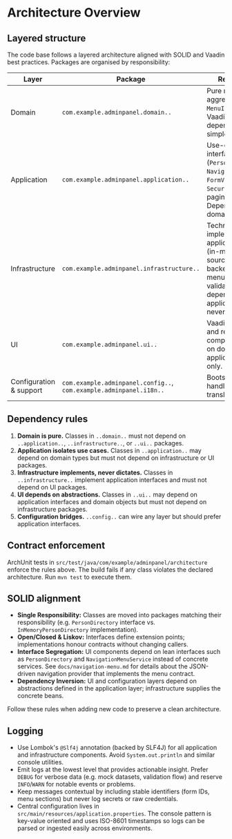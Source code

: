 # Architecture Overview

## Layered structure

The code base follows a layered architecture aligned with SOLID and Vaadin best
practices. Packages are organised by responsibility:

| Layer | Package | Responsibilities |
| --- | --- | --- |
| Domain | `com.example.adminpanel.domain..` | Pure models and aggregates (`Person`, `MenuItem`). Contains no Vaadin UI dependencies beyond simple value objects. |
| Application | `com.example.adminpanel.application..` | Use-case and service interfaces (`PersonDirectory`, `NavigationMenuService`, `FormValidationService`, `SecurityService`, pagination contracts). Depends only on the domain. |
| Infrastructure | `com.example.adminpanel.infrastructure..` | Technical implementations of application services (in-memory data sources, JSON-backed navigation menu service, form validation stub). May depend on domain and application layers but never on UI packages. |
| UI | `com.example.adminpanel.ui..` | Vaadin layouts, views and reusable components. Depends on domain types and application interfaces only. |
| Configuration & support | `com.example.adminpanel.config..`, `com.example.adminpanel.i18n..` | Bootstrapping, locale handling and translation provider. |

## Dependency rules

1. **Domain is pure.** Classes in `..domain..` must not depend on `..application..`,
   `..infrastructure..`, or `..ui..` packages.
2. **Application isolates use cases.** Classes in `..application..` may depend on
   domain types but must not depend on infrastructure or UI packages.
3. **Infrastructure implements, never dictates.** Classes in
   `..infrastructure..` implement application interfaces and must not depend on
   UI packages.
4. **UI depends on abstractions.** Classes in `..ui..` may depend on application
   interfaces and domain objects but must not depend on infrastructure packages.
5. **Configuration bridges.** `..config..` can wire any layer but should prefer
   application interfaces.

## Contract enforcement

ArchUnit tests in `src/test/java/com/example/adminpanel/architecture` enforce the
rules above. The build fails if any class violates the declared architecture.
Run `mvn test` to execute them.

## SOLID alignment

* **Single Responsibility:** Classes are moved into packages matching their
  responsibility (e.g. `PersonDirectory` interface vs. `InMemoryPersonDirectory`
  implementation).
* **Open/Closed & Liskov:** Interfaces define extension points; implementations
  honour contracts without changing callers.
* **Interface Segregation:** UI components depend on lean interfaces such as
  `PersonDirectory` and `NavigationMenuService` instead of concrete services.
  See `docs/navigation-menu.md` for details about the JSON-driven navigation
  provider that implements the menu contract.
* **Dependency Inversion:** UI and configuration layers depend on abstractions
  defined in the application layer; infrastructure supplies the concrete beans.

Follow these rules when adding new code to preserve a clean architecture.

## Logging

* Use Lombok's `@Slf4j` annotation (backed by SLF4J) for all application and
  infrastructure components. Avoid `System.out.println` and similar console
  utilities.
* Emit logs at the lowest level that provides actionable insight. Prefer
  `DEBUG` for verbose data (e.g. mock datasets, validation flow) and reserve
  `INFO`/`WARN` for notable events or problems.
* Keep messages contextual by including stable identifiers (form IDs, menu
  sections) but never log secrets or raw credentials.
* Central configuration lives in `src/main/resources/application.properties`.
  The console pattern is key-value oriented and uses ISO-8601 timestamps so
  logs can be parsed or ingested easily across environments.
